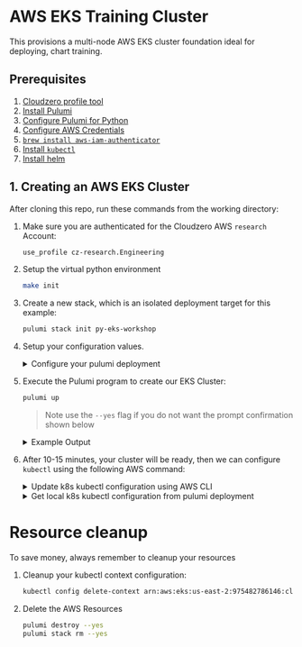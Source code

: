 # AWS EKS Training Cluster

This provisions a multi-node AWS EKS cluster foundation ideal for deploying, chart training.

## Prerequisites
1. [Cloudzero profile tool](https://github.com/Cloudzero/dev-tools?tab=readme-ov-file#useful-functions-and-aliases)
2. [Install Pulumi](https://www.pulumi.com/docs/get-started/install/)
3. [Configure Pulumi for Python](https://www.pulumi.com/docs/intro/languages/python/)
4. [Configure AWS Credentials](https://www.pulumi.com/docs/intro/cloud-providers/aws/setup/)
5. [`brew install aws-iam-authenticator`](https://docs.aws.amazon.com/eks/latest/userguide/install-aws-iam-authenticator.html)
6. [Install `kubectl`](https://kubernetes.io/docs/tasks/tools/install-kubectl/)
7. [Install helm](https://helm.sh/docs/intro/install/)

## 1. Creating an AWS EKS Cluster

After cloning this repo, run these commands from the working directory:

1. Make sure you are authenticated for the Cloudzero AWS `research` Account:
    ```sh
    use_profile cz-research.Engineering
    ```

3. Setup the virtual python environment
    ```sh
    make init
    ```

4. Create a new stack, which is an isolated deployment target for this example:

    ```sh
    pulumi stack init py-eks-workshop
    ```

5. Setup your configuration values.

    <details collapse=true>
    <summary>Configure your pulumi deployment</summary>


    | Value Name                   | Description                                          | Example                   |
    | ---------------------------- | ---------------------------------------------------- | ------------------------- |
    | `aws:region`                 | The AWS region to deploy into                        | us-east-2                 |
    | `cz:owner`                   | The owner email address                              | joe.barnett@cloudzero.com |
    | `cz:team`                    | The team name                                        | cirrus                    |
    | `cz:namespace`               | The environment namespace                            | jb                        |
    | `cz:purpose`                 | The purpose for the cluster                          | iac-workshop              |
    | `machine:type`               | The type of EC2 instance to use                      | t3.small                  |
    | `machine:min`                | The minimum number of EC2 instances in the node group| 1                         |
    | `machine:desired`            | The desired number of EC2 instances in the node group| 2                         |
    | `machine:max`                | The maximum number of EC2 instances in the node group| 2                         |

    You can use the `pulumi config set` command to set the values, for example:

    ```sh
    pulumi config set aws:region us-east-2
    pulumi config set cz:owner joe.barnett@cloudzero.com
    pulumi config set cz:team cirrus
    pulumi config set cz:namespace jb
    pulumi config set cz:purpose training
    pulumi config set machine:type t3.small
    pulumi config set machine:min 1
    pulumi config set machine:desired 2
    pulumi config set machine:max 2
    pulumi config set machine:max_pods 500
    ```

    </details>

6. Execute the Pulumi program to create our EKS Cluster:

	```sh
	pulumi up
	```
    > Note use the `--yes` flag if you do not want the prompt confirmation shown below


    <details collapse=true>
    <summary>Example Output</summary>

    **example output**
    ```sh
    Previewing update (py-eks-workshop)

    View in Browser (Ctrl+O): https://app.pulumi.com/josephbarnett/cloudzero-eks/py-eks-workshop/previews/f47825cf-0ca9-4673-8b33-dc1770dd88d9

    Downloading plugin: 275.36 MiB / 275.36 MiB [======================] 100.00% 47s

    [resource plugin aws-6.46.0] installing
        Type                             Name                                     Plan       
    +   pulumi:pulumi:Stack              cloudzero-eks-py-eks-workshop            create     
    +   ├─ aws:iam:Role                  aws-jb-cirrus-iac-workshop-eks-role      create     
    +   ├─ aws:iam:RolePolicyAttachment  aws-jb-cirrus-iac-workshop-rpa-0         create     
    +   ├─ aws:iam:RolePolicyAttachment  aws-jb-cirrus-iac-workshop-ngpa-0        create     
    +   ├─ aws:iam:Role                  aws-jb-cirrus-iac-workshop-nodegrp-role  create     
    +   ├─ aws:ec2:SecurityGroup         aws-jb-cirrus-training-cluster-sg        create     
    +   ├─ aws:iam:RolePolicyAttachment  aws-jb-cirrus-iac-workshop-rpa-1         create     
    +   ├─ aws:iam:RolePolicyAttachment  aws-jb-cirrus-iac-workshop-ngpa-1        create     
    +   ├─ aws:iam:RolePolicyAttachment  aws-jb-cirrus-iac-workshop-ngpa-2        create     
    +   ├─ aws:eks:Cluster               aws-jb-cirrus-training-cluster           create     
    +   └─ aws:eks:NodeGroup             aws-jb-cirrus-iac-workshop-ng            create     

    Outputs:
        clusterName: "aws-jb-cirrus-training-cluster"

    Resources:
        + 11 to create

    Do you want to perform this update? yes
    Updating (py-eks-workshop)

    View in Browser (Ctrl+O): https://app.pulumi.com/josephbarnett/cloudzero-eks/py-eks-workshop/updates/1

        Type                             Name                                     Status              
    +   pulumi:pulumi:Stack              cloudzero-eks-py-eks-workshop            created (660s)      
    +   ├─ aws:iam:Role                  aws-jb-cirrus-iac-workshop-eks-role      created (1s)        
    +   ├─ aws:iam:Role                  aws-jb-cirrus-iac-workshop-nodegrp-role  created (1s)        
    +   ├─ aws:ec2:SecurityGroup         aws-jb-cirrus-training-cluster-sg    created (4s)        
    +   ├─ aws:iam:RolePolicyAttachment  aws-jb-cirrus-iac-workshop-rpa-1         created (0.87s)     
    +   ├─ aws:iam:RolePolicyAttachment  aws-jb-cirrus-iac-workshop-rpa-0         created (1s)        
    +   ├─ aws:iam:RolePolicyAttachment  aws-jb-cirrus-iac-workshop-ngpa-0        created (1s)        
    +   ├─ aws:iam:RolePolicyAttachment  aws-jb-cirrus-iac-workshop-ngpa-1        created (1s)        
    +   ├─ aws:iam:RolePolicyAttachment  aws-jb-cirrus-iac-workshop-ngpa-2        created (1s)        
    +   ├─ aws:eks:Cluster               aws-jb-cirrus-training-cluster       created (511s)      
    +   └─ aws:eks:NodeGroup             aws-jb-cirrus-iac-workshop-ng            created (139s)      

    Outputs:
        clusterName: "aws-jb-cirrus-training-cluster"

    Resources:
        + 11 created

    Duration: 11m3s
    ```

    > Use the `up` arrow to select `yes` then hit the enter button.

    </details>

7. After 10-15 minutes, your cluster will be ready, then we can configure `kubectl` using the following AWS command:

    <details collapse=true>
    <summary>Update k8s kubectl configuration using AWS CLI</summary>

    ```sh
    aws eks update-kubeconfig --region us-east-2 --name aws-jb-cirrus-training-cluster
    ```
    > Make sure to use the generated cluster name matches the output of the pulumi deployment

    **verify the context is set for kubectl**
    ```sh
    kubectl config get-contexts
    ```

    **example output**
    ```sh
    CURRENT   NAME                                                                            CLUSTER                                                                         AUTHINFO                                                                        NAMESPACE
    *         arn:aws:eks:us-east-2:975482786146:cluster/aws-jb-cirrus-training-cluster   arn:aws:eks:us-east-2:975482786146:cluster/aws-jb-cirrus-training-cluster   arn:aws:eks:us-east-2:975482786146:cluster/aws-jb-cirrus-training-cluster
    ```

    **Test kubectl works as expected**
    ```sh
    kubectl get nodes
    ```

    </details>

    <details collapse=true>
    <summary>Get local k8s kubectl configuration from pulumi deployment</summary>

    ```sh
    pulumi stack output kubeConfig --show-secrets > kubeconfig.yaml
    ```

    Then to use it with kubectl, do the following:
    ```sh
    KUBECONFIG=./kubeconfig.yaml kubectl get nodes
    ```
    </details>


# Resource cleanup

To save money, always remember to cleanup your resources

1. Cleanup your kubectl context configuration:

    ```sh
    kubectl config delete-context arn:aws:eks:us-east-2:975482786146:cluster/aws-jb-cirrus-py-iac-workshop-cluster
    ```

2. Delete the AWS Resources

    ```sh
    pulumi destroy --yes
    pulumi stack rm --yes
    ```
